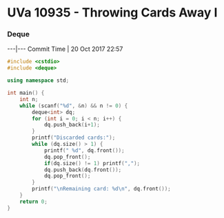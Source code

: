 # UVa 10935 - Throwing Cards Away I

### Deque




---|---
Commit Time | 20 Oct 2017 22:57

```cpp
#include <cstdio>
#include <deque>

using namespace std;

int main() {
    int n;
    while (scanf("%d", &n) && n != 0) {
        deque<int> dq;
        for (int i = 0; i < n; i++) {
            dq.push_back(i+1);
        }
        printf("Discarded cards:");
        while (dq.size() > 1) {
            printf(" %d", dq.front());
            dq.pop_front();
            if(dq.size() != 1) printf(",");
            dq.push_back(dq.front());
            dq.pop_front();
        }
        printf("\nRemaining card: %d\n", dq.front());
    }
    return 0;
}
```
